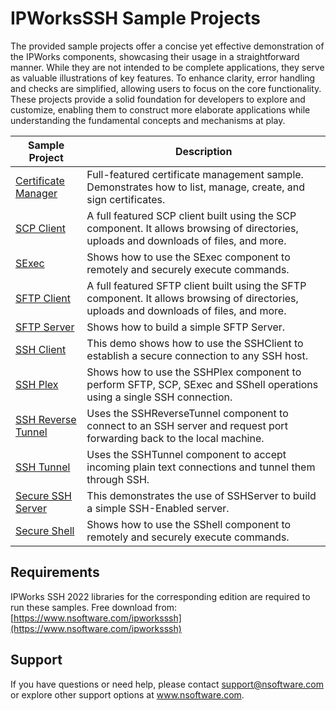 # IPWorksSSH Sample Projects
The provided sample projects offer a concise yet effective demonstration of the IPWorks components, showcasing their usage in a straightforward manner. While they are not intended to be complete applications, they serve as valuable illustrations of key features. To enhance clarity, error handling and checks are simplified, allowing users to focus on the core functionality. These projects provide a solid foundation for developers to explore and customize, enabling them to construct more elaborate applications while understanding the fundamental concepts and mechanisms at play.

| Sample Project | Description |
| --- | --- |
| [Certificate Manager](./Certificate%20Manager) | Full-featured certificate management sample.  Demonstrates how to list, manage, create, and sign certificates. |
| [SCP Client](./SCP%20Client) | A full featured SCP client built using the SCP component.  It allows browsing of directories, uploads and downloads of files, and more. |
| [SExec](./SExec) | Shows how to use the SExec component to remotely and securely execute commands. |
| [SFTP Client](./SFTP%20Client) | A full featured SFTP client built using the SFTP component.  It allows browsing of directories, uploads and downloads of files, and more. |
| [SFTP Server](./SFTP%20Server) | Shows how to build a simple SFTP Server. |
| [SSH Client](./SSH%20Client) | This demo shows how to use the SSHClient to establish a secure connection to any SSH host. |
| [SSH Plex](./SSH%20Plex) | Shows how to use the SSHPlex component to perform SFTP, SCP, SExec and SShell operations using a single SSH connection. |
| [SSH Reverse Tunnel](./SSH%20Reverse%20Tunnel) | Uses the SSHReverseTunnel component to connect to an SSH server and request port forwarding back to the local machine. |
| [SSH Tunnel](./SSH%20Tunnel) | Uses the SSHTunnel component to accept incoming plain text connections and tunnel them through SSH. |
| [Secure SSH Server](./Secure%20SSH%20Server) | This demonstrates the use of SSHServer to build a simple SSH-Enabled server. |
| [Secure Shell](./Secure%20Shell) | Shows how to use the SShell component to remotely and securely execute commands. |

## Requirements
IPWorks SSH 2022 libraries for the corresponding edition are required to run these samples.  Free download from: [https://www.nsoftware.com/ipworksssh](https://www.nsoftware.com/ipworksssh)

## Support
If you have questions or need help, please contact support@nsoftware.com or explore other support options 
at www.nsoftware.com.
